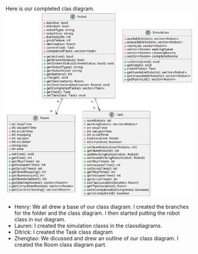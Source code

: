 Here is our completed clas diagram.
![Robot Class Diagram](classDiagram.png)

* Henry: We all drew a base of our class diagram. I created the branches for the folder and the class diagram. I then started putting the robot class in our diagram.
* Lauren: I created the simulation classs in the classdiagrams.
* Ditrick: I created the Task class diagram
* Zhengtao: We dicussed and drew an outline of our class diagram. I created the Room class diagram part.
